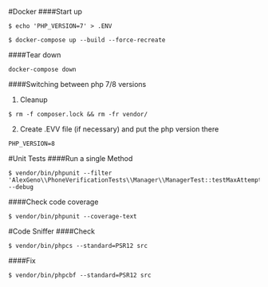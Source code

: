 #Docker
####Start up
```shell
$ echo 'PHP_VERSION=7' > .ENV 
```
```shell
$ docker-compose up --build --force-recreate
```
####Tear down

```shell
docker-compose down
```
####Switching between php 7/8 versions

1. Cleanup 
```shell
$ rm -f composer.lock && rm -fr vendor/ 
```
2. Create .EVV file (if necessary)  and put the php version there
```text
PHP_VERSION=8
```

#Unit Tests
####Run a single Method
```shell
$ vendor/bin/phpunit --filter 'AlexGeno\\PhoneVerificationTests\\Manager\\ManagerTest::testMaxAttemptsNotExceeded'  --debug
```
####Check code coverage
```shell
$ vendor/bin/phpunit --coverage-text
```
#Code Sniffer
####Check
```shell
$ vendor/bin/phpcs --standard=PSR12 src
```

####Fix
```shell
$ vendor/bin/phpcbf --standard=PSR12 src
```

